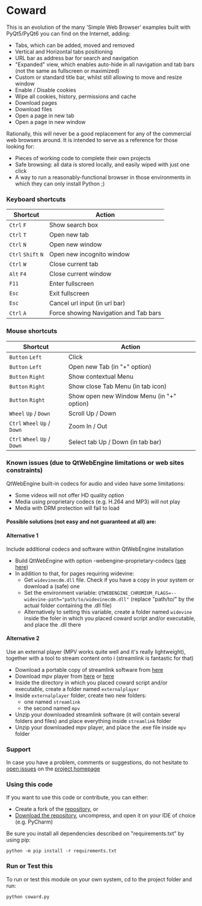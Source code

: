 # Coward

This is an evolution of the many 'Simple Web Browser' examples built with PyQt5/PyQt6 you can find on the Internet, adding:

- Tabs, which can be added, moved and removed
- Vertical and Horizontal tabs positioning
- URL bar as address bar for search and navigation
- "Expanded" view, which enables auto-hide in all navigation and tab bars (not the same as fullscreen or maximized)
- Custom or standard title bar, whilst still allowing to move and resize window
- Enable / Disable cookies
- Wipe all cookies, history, permissions and cache
- Download pages
- Download files
- Open a page in new tab
- Open a page in new window

Rationally, this will never be a good replacement for any of the commercial web browsers around. It is intended to serve as a reference for those looking for:
- Pieces of working code to complete their own projects
- Safe browsing: all data is stored locally, and easily wiped with just one click
- A way to run a reasonably-functional browser in those environments in which they can only install Python ;)

### Keyboard shortcuts

| Shortcut             | Action                                 |
|----------------------|----------------------------------------|
| `Ctrl` `F`           | Show search box                        |
| `Ctrl` `T`           | Open new tab                           |
| `Ctrl` `N`           | Open new window                        |
| `Ctrl` `Shift` `N`   | Open new incognito window              |
| `Ctrl` `W`           | Close current tab                      |
| `Alt` `F4`           | Close current window                   |
| `F11`                | Enter fullscreen                       |
| `Esc`                | Exit fullscreen                        |
| `Esc`                | Cancel url input (in url bar)          |
| `Ctrl` `A`           | Force showing Navigation and Tab bars  |

### Mouse shortcuts

| Shortcut                       | Action                                    |
|--------------------------------|-------------------------------------------|
| `Button` `Left`                | Click                                     |
| `Button` `Left`                | Open new Tab (in "+" option)              |
| `Button` `Right`               | Show contextual Menu                      |
| `Button` `Right`               | Show close Tab Menu (in tab icon)         |
| `Button` `Right`               | Show open new Window Menu (in "+" option) |
| `Wheel` `Up` / `Down`          | Scroll Up / Down                          |
| `Ctrl` `Wheel` `Up` / `Down`   | Zoom In / Out                             |
| `Ctrl` `Wheel` `Up` / `Down`   | Select tab Up / Down (in tab bar)         |

### Known issues (due to QtWebEngine limitations or web sites constraints)

QtWebEngine built-in codecs for audio and video have some limitations:
- Some videos will not offer HD quality option
- Media using proprietary codecs (e.g. H.264 and MP3) will not play 
- Media with DRM protection will fail to load

#### Possible solutions (not easy and not guaranteed at all) are:

#### Alternative 1
Include additional codecs and software within QtWebEngine installation

- Build QtWebEngine with option -webengine-proprietary-codecs ([see here](https://doc.qt.io/qt-6/qtwebengine-features.html#audio-and-video-codecs))
- In addition to that, for pages requiring widevine:
  - Get `widevinecdm.dll` file. Check if you have a copy in your system or download a (safe) one
  - Set the environment variable: `QTWEBENGINE_CHROMIUM_FLAGS=--widevine-path="path/to/widevinecdm.dll"` (replace "path/to/" by the actual folder containing the .dll file)
  - Alternatively to setting this variable, create a folder named `widevine` inside the foler in which you placed coward script and/or executable, and place the .dll there

#### Alternative 2
Use an external player (MPV works quite well and it's really lightweight), together with a tool to stream content onto i (streamlink is fantastic for that)

- Download a portable copy of streamlink software from [here](https://github.com/streamlink/windows-builds/releases/download/7.5.0-1/streamlink-7.5.0-1-py313-x86_64.zip)
- Download mpv player from [here](https://github.com/shinchiro/mpv-winbuild-cmake/releases/download/20250827/mpv-aarch64-20250827-git-9f153e2.7z) or [here](https://github.com/zhongfly/mpv-winbuild/releases/download/2025-09-01-efb70d7/mpv-aarch64-20250901-git-efb70d7.7z)
- Inside the directory in which you placed coward script and/or executable, create a folder named `externalplayer`
- Inside `externalplayer` folder, create two new folders:
  - one named `streamlink`
  - the second named `mpv`
- Unzip your downloaded streamlink software (it will contain several folders and files) and place everything inside `streamlink` folder 
- Unzip your downloaded mpv player, and place the .exe file inside `mpv` folder

### Support

In case you have a problem, comments or suggestions, do not hesitate to [open issues](https://github.com/Kalmat/Coward/issues) on the [project homepage](https://github.com/Kalmat/Coward)

### Using this code

If you want to use this code or contribute, you can either:

- Create a fork of the [repository](https://github.com/Kalmat/Coward), or
- [Download the repository](https://github.com/Kalmat/Coward/archive/refs/heads/master.zip), uncompress, and open it on your IDE of choice (e.g. PyCharm)

Be sure you install all dependencies described on "requirements.txt" by using pip:

    python -m pip install -r requirements.txt

### Run or Test this

To run or test this module on your own system, cd to the project folder and run:

    python coward.py
